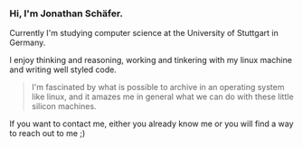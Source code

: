 ### Hi, I'm Jonathan Schäfer. 
Currently I'm studying computer science at the University of Stuttgart in Germany. 

I enjoy thinking and reasoning, working and tinkering with my linux machine and writing well styled code.

> I'm fascinated by what is possible to archive in an operating system like linux, and it amazes me
>  in general what we can do with these little silicon machines.

If you want to contact me, either you already know me or you will find a way to reach out to me ;)


<!---
jonny-guitar1000/jonny-guitar1000 is a ✨ special ✨ repository because its `README.md` (this file) appears on your GitHub profile.
You can click the Preview link to take a look at your changes.
--->
